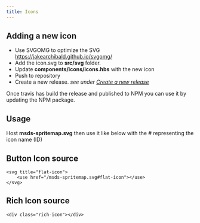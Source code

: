 ```yaml
---
title: Icons
---
```

## Adding a new icon
- Use SVGOMG to optimize the SVG https://jakearchibald.github.io/svgomg/
- Add the icon.svg to **src/svg** folder.
- Update **components/icons/icons.hbs** with the new icon
- Push to repository
- Create a new release. _see under [Create a new release](/docs/creating-a-new-release)_ 

Once travis has build the release and published to NPM you can use it by updating the NPM package.

## Usage
Host **msds-spritemap.svg** then use it like below with the # representing the icon name (ID)

##  Button Icon source
```
<svg title="flat-icon">
    <use href="/msds-spritemap.svg#flat-icon"></use>
</svg>
```

##  Rich Icon source
```
<div class="rich-icon"></div>
```